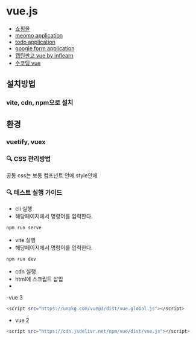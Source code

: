 # vue.js 

- [쇼핑몰](https://github.com/firsthandcraft/VuePrac/tree/vuedongsan)
- [meomo application](https://github.com/firsthandcraft/VuePrac/tree/memo_with_express.js)
- [todo application](https://github.com/firsthandcraft/VuePrac/tree/todo)
- [google form application](https://github.com/firsthandcraft/VuePrac/tree/google_form)
- [캡틴판교 vue by inflearn](https://github.com/firsthandcraft/VuePrac/tree/vue3_%ED%95%9C%EA%B6%8C%EC%9C%BC%EB%A1%9C%EB%81%9D%EB%82%B4%EB%8A%94)
- [수코딩 vue](https://github.com/firsthandcraft/VuePrac/tree/vue_basic)


## 설치방법
### vite, cdn, npm으로 설치 

## 환경
### vuetify, vuex


### 🔍 CSS 관리방법 
  공통 css는 보통 컴포넌트 안에 style안에
  <style scoped>
    @import url("../index.css"); import 하여 사용한다.
  </style>

### 🔍 테스트 실행 가이드

- cli 실행
- 해당페이지에서 명령어를 입력한다.

```bash
npm run serve
```

- vite 실행
- 해당페이지에서 명령어를 입력한다.

```bash
npm run dev
```

- cdn 실행
- html에 스크립트 삽입
- 
-vue 3
```bash
<script src="https://unpkg.com/vue@3/dist/vue.global.js"></script>
```

- vue 2
```bash
<script src="https://cdn.jsdelivr.net/npm/vue/dist/vue.js"></script>
```
